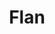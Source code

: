 ---
layout: recette
categories: [recettes]
hidden: true
lang: fr
sitemap: false
title: Flan
type: sucre
recettes:
   Sans Pâte:
    ingredients: 
      - nom: lait entier
        qte: 420
        unite: gr
        variable: true
      - nom: crème liquide
        qte: 80
        unite: gr
      - nom: oeuf
        qte: 1
      - nom: jaunes d'oeufs
        qte: 3
      - nom: sucre
        qte: 80
        unite: gr
      - nom: fécule de maïs
        qte: 40
        unite: gr
      - nom: beurre
        qte: 30
        unite: gr
      - nom: vanille liquide
        qte: 2
        unite: cuillères à café
    preconditions:
      - Couper le beurre en petits dés
      - Préchauffer le four à 180°C
    etapes:
      - label: Préparation
        details:
          - Porter le lait, la crème et la moitié de la vanille à ébullition (environ 80°C)
          - Dans un saladier, mélanger l'oeuf entier avec les jaunes, le sucre, l'autre moitié de la vanille et la fécule de maïs
          - Quand le lait commence à bouillir, le verser en deux fois dans le saladier tout en fouettant continuellement
          - Reverser le tout dans la casserole
          - Mettre à feu moyen-doux et fouetter continuellement jusqu'à ce que ça commence à épaissir
          - Transvaser dans un saladier
          - Ajouter le beurre et mélanger à l'aide d'une spatule silicone
      - label: Cuisson
        emoji: 🔥
        details:
          - Beurrer légèrement le moule
          - Verser la préparation dans le moule
          - Cuire 40 minutes à 180°C
          - Laisser refroidir le flan dans le moule avant de démouler
          - Démouler et placer au réfrigérateur au moins 4 heures
notes:
  - Avant de mettre le lait, mouiller la casserole afin d'éviter qu'il n'accroche au fond
  - Quand le lait est sur le feu, le remuer assez fréquemment afin d'éviter qu'il n'accroche au fond
  - Multiplier les quantités par deux pour faire un flan dans un moule à gâteau rond
  - Cette recette est faite pour un moule à cake standard. Une fois cuit il fera 5 cm de hauteur environ
---